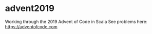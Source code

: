 # advent2019
Working through the 2019 Advent of Code in Scala
See problems here:
https://adventofcode.com
